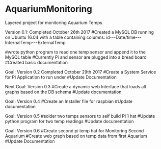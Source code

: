# AquariumMonitoring
Layered project for monitoring Aquarium Temps. 

Version 0.1: Completed October 26th 2017
#Created a MySQL DB running on Ubuntu 16.04 with a table containing columns:
id---Date/time---InternalTemp---ExternalTemp

#wrote python program to read one temp sensor and append it to the MySQL table
#Currently Pi and sensor are plugged into a bread board
#Created basic documentation

Goal: Version 0.2 Completed October 29th 2017
#Create a System Service for Pi Application to run under
#Update Documentation

Next Goal: Version 0.3
#Create a dynamic web Interface that loads all graphs based on the DB schema
#Update documentation

Goal: Version 0.4
#Create an Installer file for raspbian
#Update documentation

Goal: Version 0.5
#solder two temps sensors to self build Pi 1 hat
#Update python program for two temp readings
#Update documentation

Goal: Version 0.6
#Create second pi temp hat for Monitoring Second Aquarium
#Create web graph based on temp data from first Aquarium
#Update Documentation

